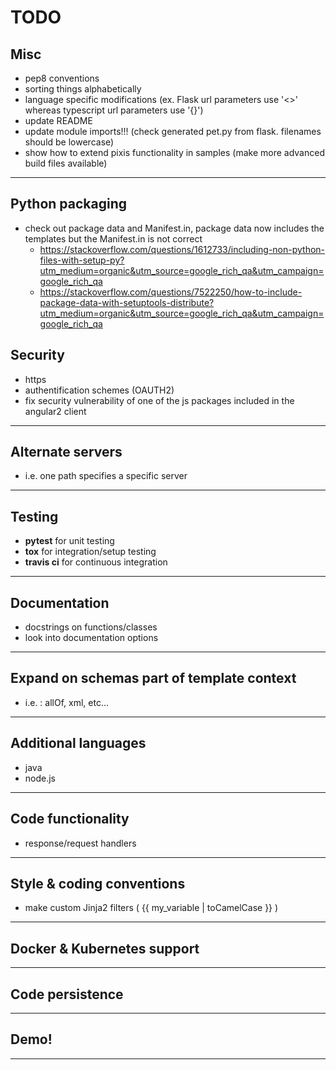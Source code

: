 # **TODO**

## Misc
- pep8 conventions
- sorting things alphabetically
- language specific modifications (ex. Flask url parameters use '<>' whereas typescript url parameters use '{}')
- update README
- update module imports!!! (check generated pet.py from flask. filenames should be lowercase)
- show how to extend pixis functionality in samples (make more advanced build files available)
---
## Python packaging
- check out package data and Manifest.in, package data now includes the templates but the Manifest.in is not correct
    - https://stackoverflow.com/questions/1612733/including-non-python-files-with-setup-py?utm_medium=organic&utm_source=google_rich_qa&utm_campaign=google_rich_qa
    - https://stackoverflow.com/questions/7522250/how-to-include-package-data-with-setuptools-distribute?utm_medium=organic&utm_source=google_rich_qa&utm_campaign=google_rich_qa
## Security
- https
- authentification schemes (OAUTH2)
- fix security vulnerability of one of the js packages included in the angular2 client
---
## Alternate servers
- i.e. one path specifies a specific server
---
## Testing
- **pytest** for unit testing
- **tox** for integration/setup testing
- **travis ci** for continuous integration
---

## Documentation
- docstrings on functions/classes
- look into documentation options
---

## Expand on schemas part of template context
- i.e. : allOf, xml, etc...
---

## Additional languages
- java
- node.js
---

## Code functionality
- response/request handlers
---

## Style & coding conventions
- make custom Jinja2 filters ( {{ my_variable | toCamelCase }} )
---

## Docker & Kubernetes support
---

## Code persistence
---

## Demo!
---

